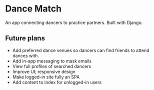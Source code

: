 # Dance Match
An app connecting dancers to practice partners. Built with Django.

## Future plans
* Add preferred dance venues so dancers can find friends to attend dances with.
* Add in-app messaging to mask emails
* View full profiles of searched dancers
* Improve UI; responsive design
* Make logged-in site fully an SPA
* Add content to index for unlogged-in users
